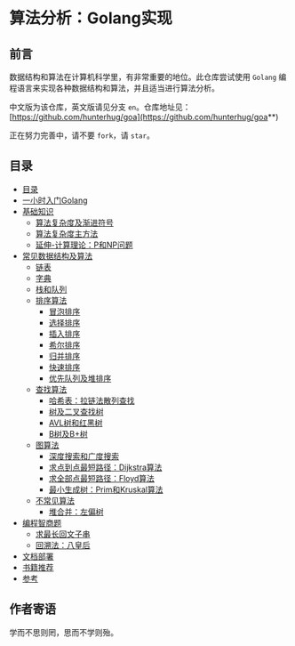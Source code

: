 # 算法分析：Golang实现

## 前言

数据结构和算法在计算机科学里，有非常重要的地位。此仓库尝试使用 `Golang` 编程语言来实现各种数据结构和算法，并且适当进行算法分析。

中文版为该仓库，英文版请见分支 `en`。仓库地址见：[https://github.com/hunterhug/goa](https://github.com/hunterhug/goa**)

正在努力完善中，请不要 `fork`，请 `star`。
## 目录

* [目录](README.md)
* [一小时入门Golang](golang/README.md)
* [基础知识](basic/README.md)
    * [算法复杂度及渐进符号](basic/dregee.md)
    * [算法复杂度主方法](basic/master_method.md)
    * [延伸-计算理论：P和NP问题](basic/p.md)   
* [常见数据结构及算法](algorithm/README.md)
    * [链表](algorithm/link.md)
    * [字典](algorithm/dict.md)
    * [栈和队列](algorithm/stack_queues.md)
    * [排序算法](algorithm/sort.md)
        * [冒泡排序](algorithm/sort/bubble_sort.md)
        * [选择排序](algorithm/sort/select_sort.md)
        * [插入排序](algorithm/sort/insert_sort.md)
        * [希尔排序](algorithm/sort/shell_sort.md)
        * [归并排序](algorithm/sort/merge_sort.md)
        * [快速排序](algorithm/sort/quick_sort.md)
        * [优先队列及堆排序](algorithm/heaplike/heaps.md)
    * [查找算法](algorithm/search.md)
        * [哈希表：拉链法散列查找](algorithm/search/hash_find.md)
        * [树及二叉查找树](algorithm/search/bs_tree.md)
        * [AVL树和红黑树](algorithm/search/avl_rb_tree.md)
        * [B树及B+树](algorithm/search/b_tree.md)
    * [图算法](algorithm/graph.md)
        * [深度搜索和广度搜索](algorithm/graph/search.md)
        * [求点到点最短路径：Dijkstra算法](algorithm/graph/dijkstra.md)
        * [求全部点最短路径：Floyd算法](algorithm/graph/floyd.md)
        * [最小生成树：Prim和Kruskal算法](algorithm/graph/minicost_span_tree.md)
    * [不常见算法](algorithm/other.md)
        * [堆合并：左偏树](algorithm/heaplike/leftist.md)
* [编程智商题](acm/README.md)
    * [求最长回文子串](acm/mala.md)
    * [回溯法：八皇后](acm/queen.md)
* [文档部署](doc/install.md)
* [书籍推荐](doc/book.md)
* [参考](basic/refer.md)

## 作者寄语

学而不思则罔，思而不学则殆。